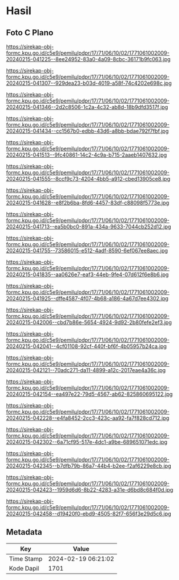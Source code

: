 # Hasil

## Foto C Plano

https://sirekap-obj-formc.kpu.go.id/c5e9/pemilu/pdpr/17/71/06/10/02/1771061002009-20240215-041225--8ee24952-83a0-4a09-8cbc-36171b9fc063.jpg

https://sirekap-obj-formc.kpu.go.id/c5e9/pemilu/pdpr/17/71/06/10/02/1771061002009-20240215-041307--929dea23-b03d-4019-a58f-74c4202e698c.jpg

https://sirekap-obj-formc.kpu.go.id/c5e9/pemilu/pdpr/17/71/06/10/02/1771061002009-20240215-041346--2d2c8506-1c2a-4c32-ab8d-18b9dfd3517f.jpg

https://sirekap-obj-formc.kpu.go.id/c5e9/pemilu/pdpr/17/71/06/10/02/1771061002009-20240215-041434--cc1567b0-edbb-43d6-a8bb-bdae792f7fbf.jpg

https://sirekap-obj-formc.kpu.go.id/c5e9/pemilu/pdpr/17/71/06/10/02/1771061002009-20240215-041513--9fc40861-14c2-4c9a-b715-2aaeb1407632.jpg

https://sirekap-obj-formc.kpu.go.id/c5e9/pemilu/pdpr/17/71/06/10/02/1771061002009-20240215-041555--8ccf9c73-4204-4bb5-a912-cbed13905ce8.jpg

https://sirekap-obj-formc.kpu.go.id/c5e9/pemilu/pdpr/17/71/06/10/02/1771061002009-20240215-041628--e8f2b6ba-8fd6-4457-83df-c88098f5773e.jpg

https://sirekap-obj-formc.kpu.go.id/c5e9/pemilu/pdpr/17/71/06/10/02/1771061002009-20240215-041713--ea5b0bc0-891a-434a-9633-7044cb252d12.jpg

https://sirekap-obj-formc.kpu.go.id/c5e9/pemilu/pdpr/17/71/06/10/02/1771061002009-20240215-041755--73586015-e512-4adf-8590-6ef067ee8aec.jpg

https://sirekap-obj-formc.kpu.go.id/c5e9/pemilu/pdpr/17/71/06/10/02/1771061002009-20240215-041835--aa0626e7-eaf3-44eb-9fe4-07d612f6e8b6.jpg

https://sirekap-obj-formc.kpu.go.id/c5e9/pemilu/pdpr/17/71/06/10/02/1771061002009-20240215-041925--dffe4587-4f07-4b68-a186-4a67d7ee4302.jpg

https://sirekap-obj-formc.kpu.go.id/c5e9/pemilu/pdpr/17/71/06/10/02/1771061002009-20240215-042006--cbd7b86e-5654-4924-9d92-2b80fefe2ef3.jpg

https://sirekap-obj-formc.kpu.go.id/c5e9/pemilu/pdpr/17/71/06/10/02/1771061002009-20240215-042041--4cf01108-92cf-440f-bf6f-4b05957b24ca.jpg

https://sirekap-obj-formc.kpu.go.id/c5e9/pemilu/pdpr/17/71/06/10/02/1771061002009-20240215-042121--70adc271-da11-4899-a12c-2017eae4a36c.jpg

https://sirekap-obj-formc.kpu.go.id/c5e9/pemilu/pdpr/17/71/06/10/02/1771061002009-20240215-042154--ea497e22-79d5-4567-ab62-825860695122.jpg

https://sirekap-obj-formc.kpu.go.id/c5e9/pemilu/pdpr/17/71/06/10/02/1771061002009-20240215-042228--e4fa8452-2cc3-423c-aa92-fa7f828cd712.jpg

https://sirekap-obj-formc.kpu.go.id/c5e9/pemilu/pdpr/17/71/06/10/02/1771061002009-20240215-042302--6a71cf95-517e-4dc1-a9be-689651071edc.jpg

https://sirekap-obj-formc.kpu.go.id/c5e9/pemilu/pdpr/17/71/06/10/02/1771061002009-20240215-042345--b7dfb79b-86a7-44b4-b2ee-f2af6229e8cb.jpg

https://sirekap-obj-formc.kpu.go.id/c5e9/pemilu/pdpr/17/71/06/10/02/1771061002009-20240215-042423--1959d6d6-8b22-4283-a31e-d6bd8c684f0d.jpg

https://sirekap-obj-formc.kpu.go.id/c5e9/pemilu/pdpr/17/71/06/10/02/1771061002009-20240215-042458--d19420f0-ebd9-4505-82f7-656f3e29d5c6.jpg


## Metadata

| Key        | Value               |
| ---------- | ------------------- |
| Time Stamp | 2024-02-19 06:21:02 |
| Kode Dapil | 1701                |



